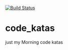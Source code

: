 [![Build Status](https://travis-ci.org/equivalent/code_katas.svg?branch=master)](https://travis-ci.org/equivalent/code_katas)
# code_katas
just my Morning code katas
